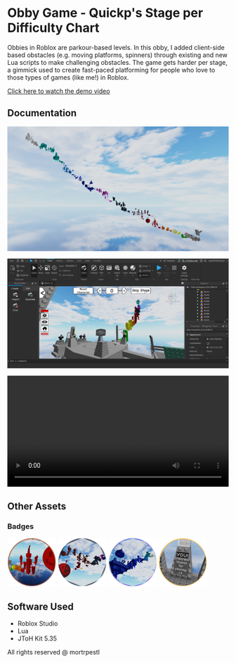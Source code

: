 # Obby Game - Quickp's Stage per Difficulty Chart

Obbies in Roblox are parkour-based levels. In this obby, I added client-side based obstacles (e.g. moving platforms, spinners) through existing and new Lua scripts to make challenging obstacles. The game gets harder per stage, a gimmick used to create fast-paced platforming for people who love to those types of games (like me!) in Roblox.

[Click here to watch the demo video](https://raw.githubusercontent.com/mortrpestl/obby-game-archive/main/image-assets/demo.mp4)

## Documentation

<p align="center"><img src="https://raw.githubusercontent.com/mortrpestl/obby-game-archive/main/image-assets/overview.png"></p>
<p align="center"><img src="https://raw.githubusercontent.com/mortrpestl/obby-game-archive/main/image-assets/5.png"></p>

<video controls width="100%">
  <source src="https://raw.githubusercontent.com/mortrpestl/obby-game-archive/main/image-assets/demo.mp4" type="video/mp4">
  Your browser does not support the video tag.
</video>

## Other Assets
### Badges
<p float="center">
  <img src="https://raw.githubusercontent.com/mortrpestl/obby-game-archive/main/image-assets/badge1.png" width="22%" />
  <img src="https://raw.githubusercontent.com/mortrpestl/obby-game-archive/main/image-assets/badge2.png" width="22%" />
  <img src="https://raw.githubusercontent.com/mortrpestl/obby-game-archive/main/image-assets/badge3.png" width="22%" />
  <img src="https://raw.githubusercontent.com/mortrpestl/obby-game-archive/main/image-assets/badge4.png" width="22%" />
</p>

## Software Used
- Roblox Studio
- Lua
- JToH Kit 5.35

All rights reserved @ mortrpestl
